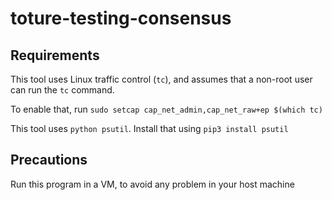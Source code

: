 # toture-testing-consensus



## Requirements

This tool uses Linux traffic control (```tc```), and assumes that a non-root user can run the ```tc``` command. 

To enable that, run ```sudo setcap cap_net_admin,cap_net_raw+ep $(which tc)```

This tool uses ```python psutil```. Install that using ```pip3 install psutil```

## Precautions

Run this program in a VM, to avoid any problem in your host machine
